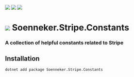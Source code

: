 ﻿[![](https://img.shields.io/nuget/v/soenneker.stripe.constants.svg?style=for-the-badge)](https://www.nuget.org/packages/soenneker.stripe.constants/)
[![](https://img.shields.io/github/actions/workflow/status/soenneker/soenneker.stripe.constants/publish-package.yml?style=for-the-badge)](https://github.com/soenneker/soenneker.stripe.constants/actions/workflows/publish-package.yml)
[![](https://img.shields.io/nuget/dt/soenneker.stripe.constants.svg?style=for-the-badge)](https://www.nuget.org/packages/soenneker.stripe.constants/)

# ![](https://user-images.githubusercontent.com/4441470/224455560-91ed3ee7-f510-4041-a8d2-3fc093025112.png) Soenneker.Stripe.Constants
### A collection of helpful constants related to Stripe

## Installation

```
dotnet add package Soenneker.Stripe.Constants
```
